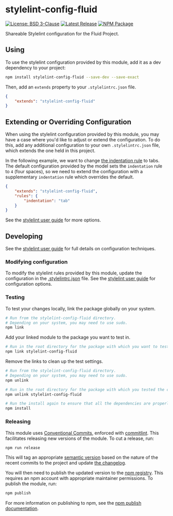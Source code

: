 # stylelint-config-fluid

[![License: BSD 3-Clause](https://badgen.net/github/license/fluid-project/stylelint-config-fluid/)](https://github.com/fluid-project/stylelint-config-fluid/blob/main/LICENSE.md)
[![Latest Release](https://badgen.net/github/release/fluid-project/stylelint-config-fluid/)](https://github.com/fluid-project/stylelint-config-fluid/releases/latest/)
[![NPM Package](https://badgen.net/npm/v/stylelint-config-fluid)](https://www.npmjs.com/package/stylelint-config-fluid)

Shareable Stylelint configuration for the Fluid Project.

## Using

To use the stylelint configuration provided by this module, add it as a dev dependency to your project:

```bash
npm install stylelint-config-fluid --save-dev --save-exact
```

Then, add an `extends` property to your `.stylelintrc.json` file.

```json
{
    "extends": "stylelint-config-fluid"
}
```

## Extending or Overriding Configuration

When using the stylelint configuration provided by this module, you may have a case where you'd like to adjust or extend the configuration. To do this, add any additional configuration to your own `.stylelintrc.json` file, which extends the one held in this project.

In the following example, we want to change [the indentation rule](https://stylelint.io/user-guide/rules/indentation) to tabs. The default configuration provided by the model sets the `indentation` rule to `4` (four spaces), so we need to extend the configuration with a supplementary `indentation` rule which overrides the default.

```json
{
    "extends": "stylelint-config-fluid",
    "rules": {
        "indentation": "tab"
    }
}
```

See the [stylelint user guide](https://stylelint.io/user-guide/configure#extends) for more options.

## Developing

See the [stylelint user guide](https://stylelint.io/user-guide/configure) for full details on configuration techniques.

### Modifying configuration

To modify the stylelint rules provided by this module, update the configuration in the [.stylelintrc.json](.stylelintrc.json) file. See the [stylelint user guide](https://stylelint.io/user-guide/configure) for configuration options.

### Testing

To test your changes locally, link the package globally on your system.

```bash
# Run from the stylelint-config-fluid directory.
# Depending on your system, you may need to use sudo.
npm link
```

Add your linked module to the package you want to test in.

```bash
# Run in the root directory for the package with which you want to test the configuration.
npm link stylelint-config-fluid
```

Remove the links to clean up the test settings.

```bash
# Run from the stylelint-config-fluid directory.
# Depending on your system, you may need to use sudo.
npm unlink

# Run in the root directory for the package with which you tested the configuration.
npm unlink stylelint-config-fluid

# Run the install again to ensure that all the dependencies are properly installed.
npm install
```

### Releasing

This module uses [Conventional Commits](https://www.conventionalcommits.org/en/v1.0.0/), enforced with [commitlint](https://commitlint.js.org/). This facilitates releasing new versions of the module. To cut a release, run:

```bash
npm run release
```

This will tag an appropriate [semantic version](https://semver.org) based on the nature of the recent commits to the project and update [the changelog](CHANGELOG.md).

You will then need to publish the updated version to the [npm registry](http://npmjs.com). This requires an npm account with appropriate maintainer permissions. To publish the module, run:

```bash
npm publish
```

For more information on publishing to npm, see the [npm publish documentation](https://docs.npmjs.com/cli/publish).
